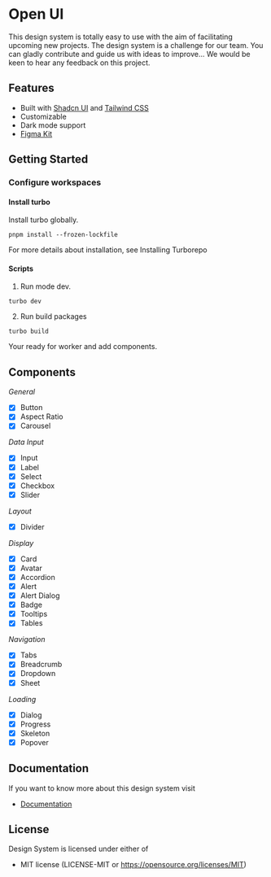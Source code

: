 # Open UI

This design system is totally easy to use with the aim of facilitating upcoming new projects. The design system is a challenge for our team. You can gladly contribute and guide us with ideas to improve... We would be keen to hear any feedback on this project.

## Features

- Built with [Shadcn UI](https://https://ui.shadcn.com/) and [Tailwind CSS](https://tailwindcss.com/)
- Customizable
- Dark mode support
- [Figma Kit](https://www.figma.com/community/file/1354464067434498042)

## Getting Started

### Configure workspaces

#### Install turbo

Install turbo globally.

```shell
pnpm install --frozen-lockfile
```

For more details about installation, see Installing Turborepo

#### Scripts

1. Run mode dev.

```shell
turbo dev
```

2. Run build packages

```shell
turbo build
```

Your ready for worker and add components.

## Components

_General_

- [x] Button
- [x] Aspect Ratio
- [x] Carousel

_Data Input_

- [x] Input
- [x] Label
- [x] Select
- [x] Checkbox
- [x] Slider

_Layout_

- [x] Divider

_Display_

- [x] Card
- [x] Avatar
- [x] Accordion
- [x] Alert
- [x] Alert Dialog
- [x] Badge
- [x] Tooltips
- [x] Tables

_Navigation_

- [x] Tabs
- [x] Breadcrumb
- [x] Dropdown
- [x] Sheet

_Loading_

- [x] Dialog
- [x] Progress
- [x] Skeleton
- [x] Popover

## Documentation

If you want to know more about this design system visit

- [Documentation](https://openui.up.railway.app/docs/getting-started)

## License

Design System is licensed under either of

- MIT license (LICENSE-MIT or https://opensource.org/licenses/MIT)

